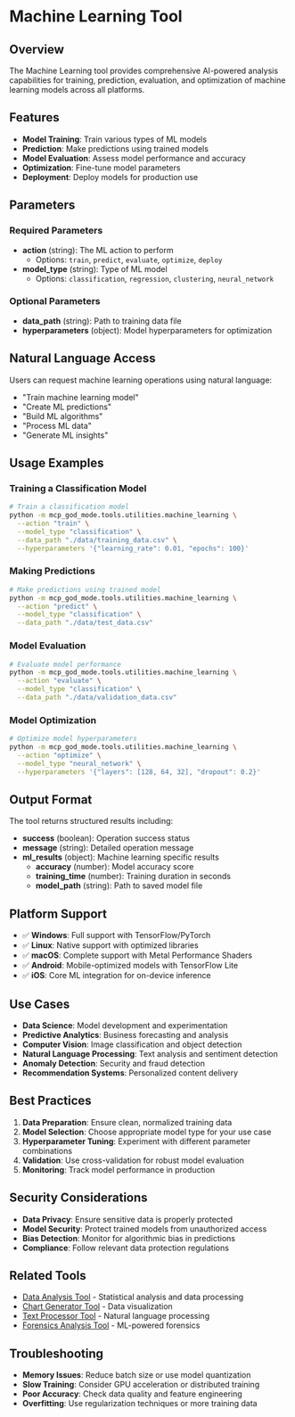 # Machine Learning Tool

## Overview
The Machine Learning tool provides comprehensive AI-powered analysis capabilities for training, prediction, evaluation, and optimization of machine learning models across all platforms.

## Features
- **Model Training**: Train various types of ML models
- **Prediction**: Make predictions using trained models
- **Model Evaluation**: Assess model performance and accuracy
- **Optimization**: Fine-tune model parameters
- **Deployment**: Deploy models for production use

## Parameters

### Required Parameters
- **action** (string): The ML action to perform
  - Options: `train`, `predict`, `evaluate`, `optimize`, `deploy`
- **model_type** (string): Type of ML model
  - Options: `classification`, `regression`, `clustering`, `neural_network`

### Optional Parameters
- **data_path** (string): Path to training data file
- **hyperparameters** (object): Model hyperparameters for optimization


## Natural Language Access
Users can request machine learning operations using natural language:
- "Train machine learning model"
- "Create ML predictions"
- "Build ML algorithms"
- "Process ML data"
- "Generate ML insights"
## Usage Examples

### Training a Classification Model
```bash
# Train a classification model
python -m mcp_god_mode.tools.utilities.machine_learning \
  --action "train" \
  --model_type "classification" \
  --data_path "./data/training_data.csv" \
  --hyperparameters '{"learning_rate": 0.01, "epochs": 100}'
```

### Making Predictions
```bash
# Make predictions using trained model
python -m mcp_god_mode.tools.utilities.machine_learning \
  --action "predict" \
  --model_type "classification" \
  --data_path "./data/test_data.csv"
```

### Model Evaluation
```bash
# Evaluate model performance
python -m mcp_god_mode.tools.utilities.machine_learning \
  --action "evaluate" \
  --model_type "classification" \
  --data_path "./data/validation_data.csv"
```

### Model Optimization
```bash
# Optimize model hyperparameters
python -m mcp_god_mode.tools.utilities.machine_learning \
  --action "optimize" \
  --model_type "neural_network" \
  --hyperparameters '{"layers": [128, 64, 32], "dropout": 0.2}'
```

## Output Format

The tool returns structured results including:
- **success** (boolean): Operation success status
- **message** (string): Detailed operation message
- **ml_results** (object): Machine learning specific results
  - **accuracy** (number): Model accuracy score
  - **training_time** (number): Training duration in seconds
  - **model_path** (string): Path to saved model file

## Platform Support
- ✅ **Windows**: Full support with TensorFlow/PyTorch
- ✅ **Linux**: Native support with optimized libraries
- ✅ **macOS**: Complete support with Metal Performance Shaders
- ✅ **Android**: Mobile-optimized models with TensorFlow Lite
- ✅ **iOS**: Core ML integration for on-device inference

## Use Cases
- **Data Science**: Model development and experimentation
- **Predictive Analytics**: Business forecasting and analysis
- **Computer Vision**: Image classification and object detection
- **Natural Language Processing**: Text analysis and sentiment detection
- **Anomaly Detection**: Security and fraud detection
- **Recommendation Systems**: Personalized content delivery

## Best Practices
1. **Data Preparation**: Ensure clean, normalized training data
2. **Model Selection**: Choose appropriate model type for your use case
3. **Hyperparameter Tuning**: Experiment with different parameter combinations
4. **Validation**: Use cross-validation for robust model evaluation
5. **Monitoring**: Track model performance in production

## Security Considerations
- **Data Privacy**: Ensure sensitive data is properly protected
- **Model Security**: Protect trained models from unauthorized access
- **Bias Detection**: Monitor for algorithmic bias in predictions
- **Compliance**: Follow relevant data protection regulations

## Related Tools
- [Data Analysis Tool](data_analysis.md) - Statistical analysis and data processing
- [Chart Generator Tool](chart_generator.md) - Data visualization
- [Text Processor Tool](text_processor.md) - Natural language processing
- [Forensics Analysis Tool](forensics_analysis.md) - ML-powered forensics

## Troubleshooting
- **Memory Issues**: Reduce batch size or use model quantization
- **Slow Training**: Consider GPU acceleration or distributed training
- **Poor Accuracy**: Check data quality and feature engineering
- **Overfitting**: Use regularization techniques or more training data
